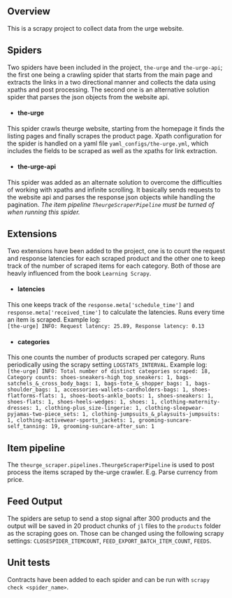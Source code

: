 ## Overview

This is a scrapy project to collect data from the urge website. 

## Spiders

Two spiders have been included in the project, `the-urge` and `the-urge-api`; the first one being a crawling spider that starts from the main page and extracts the 
links in a two directional manner and collects the data using xpaths and post processing. The second one is an alternative solution spider that parses the json objects from the website api.

- #### the-urge
This spider crawls theurge website, starting from the homepage it finds the listing pages and finally scrapes the product page. Xpath configuration for the spider 
is handled on a yaml file `yaml_configs/the-urge.yml`, which includes the fields to be scraped as well as the xpaths for link extraction. 

- #### the-urge-api
This spider was added as an alternate solution to overcome the difficulties of working with xpaths and infinite scrolling. It basically sends requests to 
the website api and parses the response json objects while handling the pagination. <em>The item pipeline `TheurgeScraperPipeline` must be turned of when running this spider.</em>

## Extensions
Two extensions have been added to the project, one is to count the request and response latencies for each scraped product and the other one to keep track of the 
number of scraped items for each category. Both of those are heavly influenced from the book `Learning Scrapy`.
- #### latencies
This one keeps track of the `response.meta['schedule_time']` and `response.meta['received_time']` to calculate the latencies. Runs every time an item is scraped. 
Example log:<br />
`[the-urge] INFO: Request latency: 25.89, Response latency: 0.13`
- #### categories
This one counts the number of products scraped per category. Runs periodically using the scrapy setting `LOGSTATS_INTERVAL`. Example log:<br />
`[the-urge] INFO: Total number of distinct categories scraped: 18, Category counts: shoes-sneakers-high_top_sneakers: 1, bags-satchels_&_cross_body_bags: 1, bags-tote_&_shopper_bags: 1, bags-shoulder_bags: 1, accessories-wallets-cardholders-bags: 1, shoes-flatforms-flats: 1, shoes-boots-ankle_boots: 1, shoes-sneakers: 1, shoes-flats: 1, shoes-heels-wedges: 1, shoes: 1, clothing-maternity-dresses: 1, clothing-plus_size-lingerie: 1, clothing-sleepwear-pyjamas-two-piece_sets: 1, clothing-jumpsuits_&_playsuits-jumpsuits: 1, clothing-activewear-sports_jackets: 1, grooming-suncare-self_tanning: 19, grooming-suncare-after_sun: 1`

## Item pipeline
The `theurge_scraper.pipelines.TheurgeScraperPipeline` is used to post process the items scraped by the-urge crawler. E.g. Parse currency from price. 

## Feed Output
The spiders are setup to send a stop signal after 300 products and the output will be saved in 20 product chunks of `jl` files to the `products` folder as the scraping goes on.
Those can be changed using the following scrapy settings: `CLOSESPIDER_ITEMCOUNT`, `FEED_EXPORT_BATCH_ITEM_COUNT`, `FEEDS`.

## Unit tests
Contracts have been added to each spider and can be run with `scrapy check <spider_name>`.

